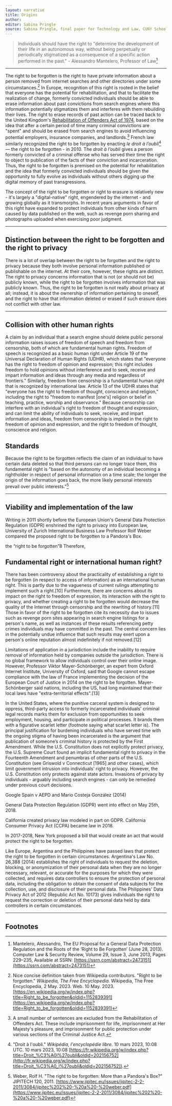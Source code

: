 ```yaml
---
layout: narrative
title: Origins
author:
editor: Sabina Pringle
source: Sabina Pringle, final paper for Technology and Law, CUNY School of Law, May 2023
---
```


> Individuals should have the right to "determine the development of their life in an autonomous way, without being perpetually or periodically stigmatized as a consequence of a specific action performed in the past." - Alessandro Mantelero, Professor of Law[^1]

[^1]: Mantelero, Alessandro, The EU Proposal for a General Data Protection Regulation and the Roots of the ‘Right to Be Forgotten’ (June 28, 2013). Computer Law & Security Review, Volume 29, Issue 3, June 2013, Pages 229–235, Available at SSRN: [https://ssrn.com/abstract=2473151](https://ssrn.com/abstract=2473151)

---

The right to be forgotten is the right to have private information about a person removed from internet searches and other directories under some circumstances.[^2] In Europe, recognition of this right is rooted in the belief that everyone has the potential for rehabilitation, and that to facilitate the realization of change, formerly convicted individuals should be able to erase information about past convictions from search engines where this information potentially stigmatizes them and interferes with them rebuilding their lives. The right to erase records of past action can be traced back to the United Kingdom's [Rehabilitation of Offenders Act of 1974](https://www.legislation.gov.uk/ukpga/1974/53), based on the idea that after a certain period of time many criminal convictions are "spent" and should be erased from search engines to avoid influencing potential employers, insurance companies, and landlords.[^3] French law similarly recognized the right to be forgotten by enacting *le droit à l’oubli*[^4] — the right to be forgotten - in 2010. The *droit à l’oubli* gives a person formerly convicted of a criminal offense who has served their time the right to object to publication of the facts of their conviction and incarceration. Thus, the right to be forgotten is premised on the potential for rehabilitation and the idea that formerly convicted individuals should be given the opportunity to fully evolve as individuals without others digging up the digital memory of past transgressions.

The concept of the right to be forgotten or right to erasure is relatively new - it's largely a "digital-native" right, engendered by the internet - and growing globally as it transmorphs. In recent years arguments in favor of this right have expanded to protect individuals from other kinds of harm caused by data published on the web, such as revenge porn sharing and photographs uploaded when exercising poor judgment.  

[^2]:Nice concise definition taken from Wikipedia contributors. "Right to be forgotten." *Wikipedia, The Free Encyclopedia.* Wikipedia, The Free Encyclopedia, 2 May. 2023. Web. 10 May. 2023. [https://en.wikipedia.org/w/index.php?title=Right_to_be_forgotten&oldid=1152839391](https://en.wikipedia.org/w/index.php?title=Right_to_be_forgotten&oldid=1152839391)

[^3]:A small number of sentences are excluded from the Rehabilitation of Offenders Act. These include imprisonment for life, imprisonment at Her Majesty's pleasure, and imprisonment for public protection under various sections of the Criminal Justice Act.

[^4]:"Droit à l'oubli." *Wikipédia, l'encyclopédie libre.* 10 mars 2023, 10:08 UTC. 10 mars 2023, 10:08 [https://fr.wikipedia.org/w/index.php?title=Droit_%C3%A0l%27oubli&oldid=202156752](http://fr.wikipedia.org/w/index.php?title=Droit_%C3%A0_l%27oubli&oldid=202156752]).  

[^5]:For example, in the wake of *Google v Spain*, which I discuss in section 4 of this paper, a wave of lawsuits demanding data removal were brought before Argentina's court. 200 of these were lawsuits by celebrities against Google and Yahoo search engines, where actresses, models and athletes demanded removal of Internet search results and links to photographs. Carter, Edward L. "Argentina's Right to be Forgotten."" Emory International Law Review, vol. 27, 2013, pp. 23-41.[https://scholarlycommons.law.emory.edu/eilr/vol27/iss1/3](https://scholarlycommons.law.emory.edu/eilr/vol27/iss1/3)

[^6]:This is an impression I formed based on reading research and law review articles, not on statistical evidence.

---

## Distinction between the right to be forgotten and the right to privacy

There is a lot of overlap between the right to be forgotten and the right to privacy because they both involve personal information published or publishable on the internet. At their core, however, these rights are distinct. The right to privacy concerns information that is not (or should not be) publicly known, while the right to be forgotten involves information that was publicly known. Thus, the right to be forgotten is not really about privacy at all; instead, it is about the ownership of information pertaining to oneself, and the right to have that information deleted or erased if such erasure does not conflict with other law.

---

## Collision with other human rights

A claim by an individual that a search engine should delete public personal information raises issues of freedom of speech and freedom from censorship, both of which are fundamental human rights. Freedom of speech is recognized as a basic human right under Article 19 of the Universal Declaration of Human Rights (UDHR), which states that "everyone has the right to freedom of opinion and expression; this right includes freedom to hold opinions without interference and to seek, receive and impart information and ideas through any media and regardless of frontiers." Similarly, freedom from censorship is a fundamental human right that is recognized by international law. Article 13 of the UDHR states that "everyone has the right to freedom of thought, conscience and religion," including the right to "freedom to manifest [one's] religion or belief in teaching, practice, worship and observance." Because censorship can interfere with an individual's right to freedom of thought and expression, and can limit the ability of individuals to seek, receive, and impart information and ideas, freedom from censorship is implied in the right to freedom of opinion and expression, and the right to freedom of thought, conscience and religion.


## Standards

Because the right to be forgotten reflects the claim of an individual to have certain data deleted so that third persons can no longer trace them, this fundamental right is "based on the autonomy of an individual becoming a rightholder in respect of personal information on a time scale; the longer the origin of the information goes back, the more likely personal interests prevail over public interests."[^7]

---

## Viability and implementation of the law

Writing in 2011 shortly before the European Union's General Data Protection Regulation (GDPR) enshrined the right to privacy into European law, University of Zurich International Business Law Professor Rolf Weber compared the proposed right to be forgotten to a Pandora's Box.

[^7]:Weber, Rolf H. "The right to be forgotten: More than a Pandora's Box?" JIPITECH 120, 2011. [https://www.jipitec.eu/issues/jipitec-2-2-2011/3084/jipitec%202%20-%20a%20-%20weber.pdf](https://www.jipitec.eu/issues/jipitec-2-2-2011/3084/jipitec%202%20-%20a%20-%20weber.pdf)

the “right to be forgotten”8 Therefore,

## Fundamental right or international human right?

There has been controversy about the practicality of establishing a right to be forgotten (in respect to access of information) as an international human right. This is partly due to the vagueness of current rulings attempting to implement such a right.[10] Furthermore, there are concerns about its impact on the right to freedom of expression, its interaction with the right to privacy, and whether creating a right to be forgotten would decrease the quality of the Internet through censorship and the rewriting of history.[11] Those in favor of the right to be forgotten cite its necessity due to issues such as revenge porn sites appearing in search engine listings for a person's name, as well as instances of these results referencing petty crimes individuals may have committed in the past. The central concern lies in the potentially undue influence that such results may exert upon a person's online reputation almost indefinitely if not removed.[12]

Limitations of application in a jurisdiction include the inability to require removal of information held by companies outside the jurisdiction. There is no global framework to allow individuals control over their online image. However, Professor Viktor Mayer-Schönberger, an expert from Oxford Internet Institute, University of Oxford, said that Google cannot escape compliance with the law of France implementing the decision of the European Court of Justice in 2014 on the right to be forgotten. Mayer-Schönberger said nations, including the US, had long maintained that their local laws have "extra-territorial effects".[13]

In the United States, where the punitive carceral system is designed to oppress, third-party access to formerly incarcerated individuals' criminal legal records marks them for exclusion from opportunities to seek employment, housing, and participate in political processes. It brands them with a figurative scarlet letter (footnote saying what scarlet letter is). The principal justification for burdening individuals who have served time with the ongoing stigma of having been incarcerated is the argument that publication of someone’s criminal history is protected by the First Amendment. While the U.S. Constitution does not explicitly protect privacy, the U.S. Supreme Court found an implicit fundamental right to privacy in the Fourteenth Amendment and penumbras of other parts of the U.S. Constitution (see Griswold v Connecticut [1965] and other cases), which limit government intrusion into individuals' right to privacy. However, the U.S. Constitution only protects against state actors. Invasions of privacy by individuals - arguably including search engines - can only be remedied under previous court decisions.

Google Spain v AEPD and Mario Costeja González (2014)

General Data Protection Regulation (GDPR) went into effect on May 25th, 2018.

California created privacy law modeled in part on GDPR. California Consumer Privacy Act (CCPA) became law in 2018.

In 2017-2018, New York proposed a bill that would create an act that would protect the right to be forgotten.

Like Europe, Argentina and the Philippines have passed laws that protect the right to be forgotten in certain circumstances. Argentina's Law No. 26,388 (2014) establishes the right of individuals to request the deletion, blocking, or anonymization of their personal data when they are no longer necessary, relevant, or accurate for the purposes for which they were collected, and requires data controllers to ensure the protection of personal data, including the obligation to obtain the consent of data subjects for the collection, use, and disclosure of their personal data. The Philippines' Data Privacy Act of 2012 (Republic Act No. 10173) gives individuals the right to request the correction or deletion of their personal data held by data controllers in certain circumstances.


---

## Footnotes
